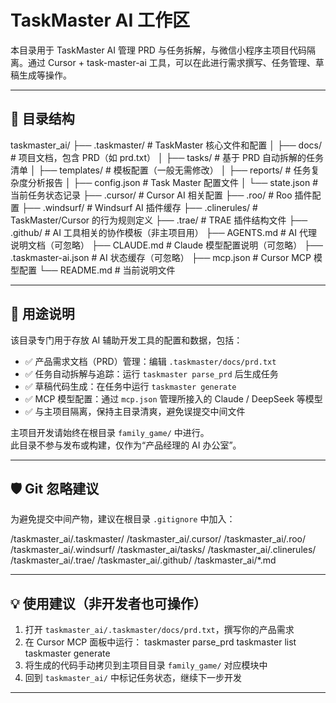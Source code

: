 # TaskMaster AI 工作区

本目录用于 TaskMaster AI 管理 PRD 与任务拆解，与微信小程序主项目代码隔离。通过 Cursor + task-master-ai 工具，可以在此进行需求撰写、任务管理、草稿生成等操作。

---

## 📁 目录结构

taskmaster_ai/
├── .taskmaster/ # TaskMaster 核心文件和配置
│ ├── docs/ # 项目文档，包含 PRD（如 prd.txt）
│ ├── tasks/ # 基于 PRD 自动拆解的任务清单
│ ├── templates/ # 模板配置（一般无需修改）
│ ├── reports/ # 任务复杂度分析报告
│ ├── config.json # Task Master 配置文件
│ └── state.json # 当前任务状态记录
├── .cursor/ # Cursor AI 相关配置
├── .roo/ # Roo 插件配置
├── .windsurf/ # Windsurf AI 插件缓存
├── .clinerules/ # TaskMaster/Cursor 的行为规则定义
├── .trae/ # TRAE 插件结构文件
├── .github/ # AI 工具相关的协作模板（非主项目用）
├── AGENTS.md # AI 代理说明文档（可忽略）
├── CLAUDE.md # Claude 模型配置说明（可忽略）
├── .taskmaster-ai.json # AI 状态缓存（可忽略）
├── mcp.json # Cursor MCP 模型配置
└── README.md # 当前说明文件


---

## 🎯 用途说明

该目录专门用于存放 AI 辅助开发工具的配置和数据，包括：

- ✅ 产品需求文档（PRD）管理：编辑 `.taskmaster/docs/prd.txt`
- ✅ 任务自动拆解与追踪：运行 `taskmaster parse_prd` 后生成任务
- ✅ 草稿代码生成：在任务中运行 `taskmaster generate`
- ✅ MCP 模型配置：通过 `mcp.json` 管理所接入的 Claude / DeepSeek 等模型
- ✅ 与主项目隔离，保持主目录清爽，避免误提交中间文件

主项目开发请始终在根目录 `family_game/` 中进行。  
此目录不参与发布或构建，仅作为“产品经理的 AI 办公室”。

---

## 🛡️ Git 忽略建议

为避免提交中间产物，建议在根目录 `.gitignore` 中加入：

/taskmaster_ai/.taskmaster/
/taskmaster_ai/.cursor/
/taskmaster_ai/.roo/
/taskmaster_ai/.windsurf/
/taskmaster_ai/tasks/
/taskmaster_ai/.clinerules/
/taskmaster_ai/.trae/
/taskmaster_ai/.github/
/taskmaster_ai/*.md


---

## 💡 使用建议（非开发者也可操作）

1. 打开 `taskmaster_ai/.taskmaster/docs/prd.txt`，撰写你的产品需求  
2. 在 Cursor MCP 面板中运行：
taskmaster parse_prd
taskmaster list
taskmaster generate
3. 将生成的代码手动拷贝到主项目目录 `family_game/` 对应模块中
4. 回到 `taskmaster_ai/` 中标记任务状态，继续下一步开发

---

